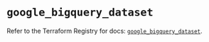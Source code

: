# `google_bigquery_dataset`

Refer to the Terraform Registry for docs: [`google_bigquery_dataset`](https://registry.terraform.io/providers/hashicorp/google/6.35.0/docs/resources/bigquery_dataset).
